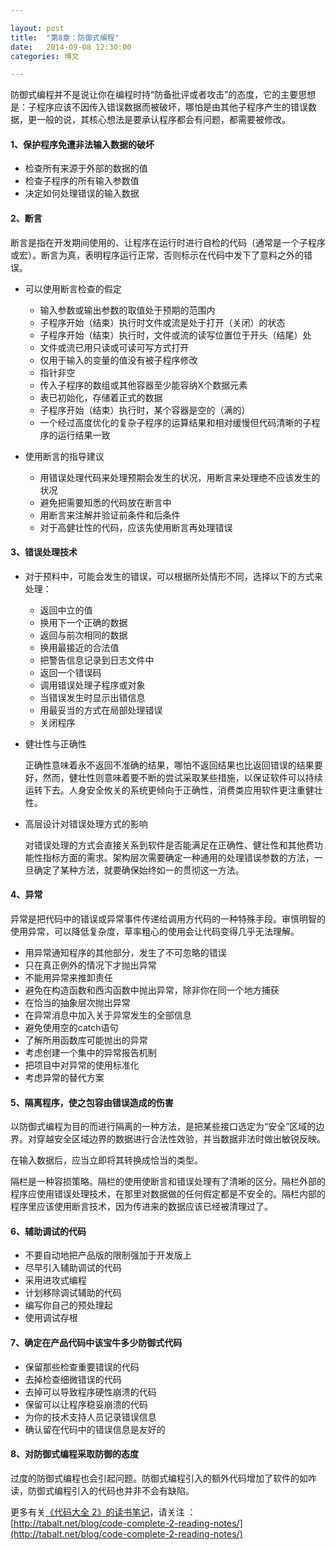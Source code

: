 ```yaml
---

layout: post
title:  "第8章：防御式编程"
date:   2014-09-08 12:30:00
categories: 博文

---
```


防御式编程并不是说让你在编程时持“防备批评或者攻击”的态度，它的主要思想是：子程序应该不因传入错误数据而被破坏，哪怕是由其他子程序产生的错误数据，更一般的说，其核心想法是要承认程序都会有问题，都需要被修改。

#### 1、保护程序免遭非法输入数据的破坏

* 检查所有来源于外部的数据的值
* 检查子程序的所有输入参数值
* 决定如何处理错误的输入数据


#### 2、断言

断言是指在开发期间使用的、让程序在运行时进行自检的代码（通常是一个子程序或宏）。断言为真，表明程序运行正常，否则标示在代码中发下了意料之外的错误。

* 可以使用断言检查的假定

	* 输入参数或输出参数的取值处于预期的范围内
	* 子程序开始（结束）执行时文件或流是处于打开（关闭）的状态
	* 子程序开始（结束）执行时，文件或流的读写位置位于开头（结尾）处
	* 文件或流已用只读或可读可写方式打开
	* 仅用于输入的变量的值没有被子程序修改
	* 指针非空
	* 传入子程序的数组或其他容器至少能容纳X个数据元素
	* 表已初始化，存储着正式的数据
	* 子程序开始（结束）执行时，某个容器是空的（满的）
	* 一个经过高度优化的复杂子程序的运算结果和相对缓慢但代码清晰的子程序的运行结果一致


* 使用断言的指导建议

	* 用错误处理代码来处理预期会发生的状况，用断言来处理绝不应该发生的状况
	* 避免把需要知悉的代码放在断言中
	* 用断言来注解并验证前条件和后条件
	* 对于高健壮性的代码，应该先使用断言再处理错误
	

#### 3、错误处理技术
	

* 对于预料中，可能会发生的错误，可以根据所处情形不同，选择以下的方式来处理：

	* 返回中立的值
	* 换用下一个正确的数据
	* 返回与前次相同的数据
	* 换用最接近的合法值
	* 把警告信息记录到日志文件中
	* 返回一个错误码
	* 调用错误处理子程序或对象
	* 当错误发生时显示出错信息
	* 用最妥当的方式在局部处理错误
	* 关闭程序

* 健壮性与正确性

	正确性意味着永不返回不准确的结果，哪怕不返回结果也比返回错误的结果要好，然而，健壮性则意味着要不断的尝试采取某些措施，以保证软件可以持续运转下去。人身安全攸关的系统更倾向于正确性，消费类应用软件更注重健壮性。
	
	
* 高层设计对错误处理方式的影响

	对错误处理的方式会直接关系到软件是否能满足在正确性、健壮性和其他费功能性指标方面的需求。架构层次需要确定一种通用的处理错误参数的方法，一旦确定了某种方法，就要确保始终如一的贯彻这一方法。
	


#### 4、异常

异常是把代码中的错误或异常事件传递给调用方代码的一种特殊手段。审慎明智的使用异常，可以降低复杂度，草率粗心的使用会让代码变得几乎无法理解。

* 用异常通知程序的其他部分，发生了不可忽略的错误
* 只在真正例外的情况下才抛出异常
* 不能用异常来推卸责任
* 避免在构造函数和西沟函数中抛出异常，除非你在同一个地方捕获
* 在恰当的抽象层次抛出异常
* 在异常消息中加入关于异常发生的全部信息
* 避免使用空的catch语句
* 了解所用函数库可能抛出的异常
* 考虑创建一个集中的异常报告机制
* 把项目中对异常的使用标准化
* 考虑异常的替代方案


#### 5、隔离程序，使之包容由错误造成的伤害


以防御式编程为目的而进行隔离的一种方法，是把某些接口选定为“安全”区域的边界。对穿越安全区域边界的数据进行合法性效验，并当数据非法时做出敏锐反映。

在输入数据后，应当立即将其转换成恰当的类型。

隔栏是一种容损策略。隔栏的使用使断言和错误处理有了清晰的区分。隔栏外部的程序应使用错误处理技术，在那里对数据做的任何假定都是不安全的。隔栏内部的程序里应该使用断言技术，因为传进来的数据应该已经被清理过了。


#### 6、辅助调试的代码

* 不要自动地把产品版的限制强加于开发版上
* 尽早引入辅助调试的代码
* 采用进攻式编程
* 计划移除调试辅助的代码
* 编写你自己的预处理起
* 使用调试存根


#### 7、确定在产品代码中该宝牛多少防御式代码

* 保留那些检查重要错误的代码
* 去掉检查细微错误的代码
* 去掉可以导致程序硬性崩溃的代码
* 保留可以让程序稳妥崩溃的代码
* 为你的技术支持人员记录错误信息
* 确认留在代码中的错误信息是友好的


#### 8、对防御式编程采取防御的态度

过度的防御式编程也会引起问题。防御式编程引入的额外代码增加了软件的如咋读，防御式编程引入的代码也并非不会有缺陷。




更多有关[《代码大全 2》的读书笔记](http://tabalt.net/blog/code-complete-2-reading-notes/)，请关注 ：  
[http://tabalt.net/blog/code-complete-2-reading-notes/](http://tabalt.net/blog/code-complete-2-reading-notes/)




